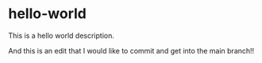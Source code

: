 # hello-world
This is a hello world description.

And this is an edit that I would like to commit and get into the main branch!!
